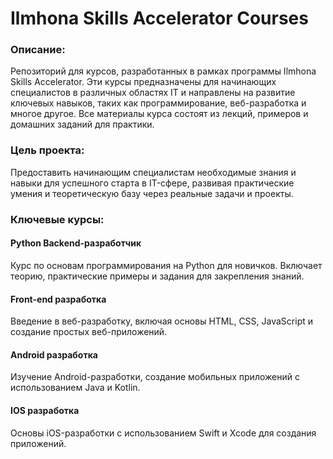 # Ilmhona Skills Accelerator Courses

### Описание:
Репозиторий для курсов, разработанных в рамках программы Ilmhona Skills Accelerator. Эти курсы предназначены для начинающих специалистов в различных областях IT и направлены на развитие ключевых навыков, таких как программирование, веб-разработка и многое другое. Все материалы курса состоят из лекций, примеров и домашних заданий для практики.

### Цель проекта:
Предоставить начинающим специалистам необходимые знания и навыки для успешного старта в IT-сфере, развивая практические умения и теоретическую базу через реальные задачи и проекты.

### Ключевые курсы:

#### Python Backend-разработчик
Курс по основам программирования на Python для новичков. Включает теорию, практические примеры и задания для закрепления знаний.

#### Front-end разработка
Введение в веб-разработку, включая основы HTML, CSS, JavaScript и создание простых веб-приложений.

#### Android разработка
Изучение Android-разработки, создание мобильных приложений с использованием Java и Kotlin.

#### IOS разработка
Основы iOS-разработки с использованием Swift и Xcode для создания приложений.
